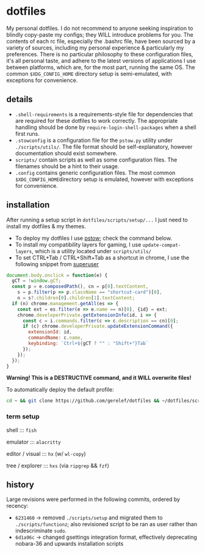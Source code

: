 # dotfiles
My personal dotfiles. I do not recommend to anyone seeking inspiration to blindly copy-paste my configs; they WILL introduce problems for you. The contents of each rc file, especially the .bashrc file, have been sourced by a variety of sources, including my personal experience & particularly my preferences.
There is no particular philosophy to these configuration files, it's all personal taste, and adhere to the latest versions of applications I use between platforms, which are, for the most part, running the same OS.
The common `$XDG_CONFIG_HOME` directory setup is semi-emulated, with exceptions for convenience.

## details
- `.shell-requirements` is a requirements-style file for dependencies that are required for these dotfiles to work correctly. The appropriate handling should be done by `require-login-shell-packages` when a shell first runs.
- `.stowconfig` is a configuration file for the `pstow.py` utility under `./scripts/utils/`. The file format should be self-explanatory, however documentation should exist somewhere.
- `scripts/` contain scripts as well as some configuration files. The filenames should be a hint to their usage.
- `.config` contains generic configuration files. The most common `$XDG_CONFIG_HOME`directory setup is emulated, however with exceptions for convenience.

## installation
After running a setup script in `dotfiles/scripts/setup/...` I just need to install my dotfiles & my themes.
- To deploy my dotfiles I use [pstow](https://github.com/gerelef/pstow); check the command below.
- To install my compatibility layers for gaming, I use `update-compat-layers`, which is a utility located under `scripts/utils/`
- To set CTRL+Tab / CTRL+Shift+Tab as a shortcut in chrome, I use the following snippet
from [superuser](https://superuser.com/questions/104917/chrome-tab-ordering/1326712#1326712)
```js
document.body.onclick = function(e) {
  gCT = !window.gCT;
  const p = e.composedPath(), cn = p[0].textContent,
    s = p.filter(p => p.className == "shortcut-card")[0],
    n = s?.children[0].children[1].textContent;
  if (n) chrome.management.getAll(es => {
    const ext = es.filter(e => e.name == n)[0], {id} = ext;
    chrome.developerPrivate.getExtensionInfo(id, i => {
      const c = i.commands.filter(c => c.description == cn)[0];
      if (c) chrome.developerPrivate.updateExtensionCommand({
        extensionId: id,
        commandName: c.name,
        keybinding: `Ctrl+${gCT ? "" : "Shift+"}Tab`
      });
    });
  });
}
``` 

**Warning! This is a DESTRUCTIVE command, and it WILL overwrite files!**

To automatically deploy the default profile:
```bash
cd ~ && git clone https://github.com/gerelef/dotfiles && ~/dotfiles/scripts/functionz/pstow --source ~/dotfiles --target ~ --profile default --force --yes
```

### term setup
shell ::: `fish`

emulator ::: `alacritty`

editor / visual ::: `hx` (w/ `wl-copy`)

tree / explorer ::: `hxs` (via `ripgrep` && `fzf`)

## history
Large revisions were performed in the following commits, ordered by recency:
- `6231460` -> removed `./scripts/setup` and migrated them to `./scripts/functionz`; also revisioned script to be ran as user rather than indescriminate `sudo`.
- `6d1a96c` -> changed gsettings integration format, effectively deprecating nobara-36 and upwards installation scripts
